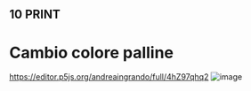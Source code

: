 ## 10 PRINT
# Cambio colore palline
https://editor.p5js.org/andreaingrando/full/4hZ97qhq2
![image](https://user-images.githubusercontent.com/101118083/160243244-429463a8-5fa5-42d8-89e7-f7b8ad287b6e.png)

